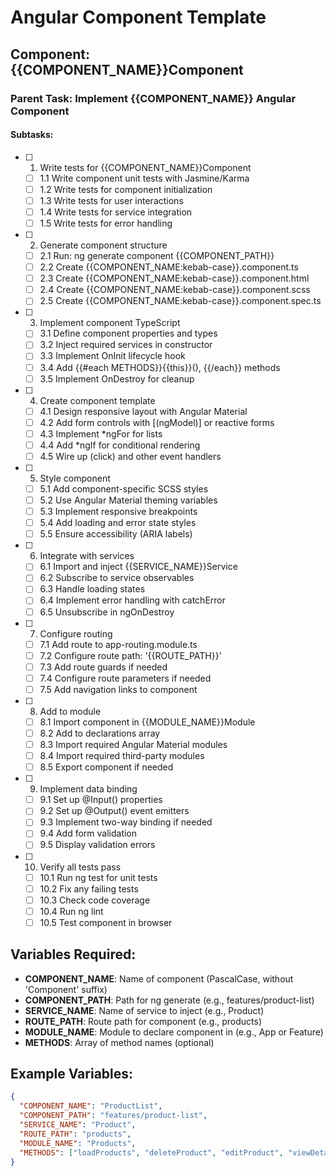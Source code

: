 # Angular Component Template

## Component: {{COMPONENT_NAME}}Component

### Parent Task: Implement {{COMPONENT_NAME}} Angular Component

#### Subtasks:

- [ ] 1. Write tests for {{COMPONENT_NAME}}Component
  - [ ] 1.1 Write component unit tests with Jasmine/Karma
  - [ ] 1.2 Write tests for component initialization
  - [ ] 1.3 Write tests for user interactions
  - [ ] 1.4 Write tests for service integration
  - [ ] 1.5 Write tests for error handling

- [ ] 2. Generate component structure
  - [ ] 2.1 Run: ng generate component {{COMPONENT_PATH}}
  - [ ] 2.2 Create {{COMPONENT_NAME:kebab-case}}.component.ts
  - [ ] 2.3 Create {{COMPONENT_NAME:kebab-case}}.component.html
  - [ ] 2.4 Create {{COMPONENT_NAME:kebab-case}}.component.scss
  - [ ] 2.5 Create {{COMPONENT_NAME:kebab-case}}.component.spec.ts

- [ ] 3. Implement component TypeScript
  - [ ] 3.1 Define component properties and types
  - [ ] 3.2 Inject required services in constructor
  - [ ] 3.3 Implement OnInit lifecycle hook
  - [ ] 3.4 Add {{#each METHODS}}{{this}}(), {{/each}} methods
  - [ ] 3.5 Implement OnDestroy for cleanup

- [ ] 4. Create component template
  - [ ] 4.1 Design responsive layout with Angular Material
  - [ ] 4.2 Add form controls with [(ngModel)] or reactive forms
  - [ ] 4.3 Implement *ngFor for lists
  - [ ] 4.4 Add *ngIf for conditional rendering
  - [ ] 4.5 Wire up (click) and other event handlers

- [ ] 5. Style component
  - [ ] 5.1 Add component-specific SCSS styles
  - [ ] 5.2 Use Angular Material theming variables
  - [ ] 5.3 Implement responsive breakpoints
  - [ ] 5.4 Add loading and error state styles
  - [ ] 5.5 Ensure accessibility (ARIA labels)

- [ ] 6. Integrate with services
  - [ ] 6.1 Import and inject {{SERVICE_NAME}}Service
  - [ ] 6.2 Subscribe to service observables
  - [ ] 6.3 Handle loading states
  - [ ] 6.4 Implement error handling with catchError
  - [ ] 6.5 Unsubscribe in ngOnDestroy

- [ ] 7. Configure routing
  - [ ] 7.1 Add route to app-routing.module.ts
  - [ ] 7.2 Configure route path: '{{ROUTE_PATH}}'
  - [ ] 7.3 Add route guards if needed
  - [ ] 7.4 Configure route parameters if needed
  - [ ] 7.5 Add navigation links to component

- [ ] 8. Add to module
  - [ ] 8.1 Import component in {{MODULE_NAME}}Module
  - [ ] 8.2 Add to declarations array
  - [ ] 8.3 Import required Angular Material modules
  - [ ] 8.4 Import required third-party modules
  - [ ] 8.5 Export component if needed

- [ ] 9. Implement data binding
  - [ ] 9.1 Set up @Input() properties
  - [ ] 9.2 Set up @Output() event emitters
  - [ ] 9.3 Implement two-way binding if needed
  - [ ] 9.4 Add form validation
  - [ ] 9.5 Display validation errors

- [ ] 10. Verify all tests pass
  - [ ] 10.1 Run ng test for unit tests
  - [ ] 10.2 Fix any failing tests
  - [ ] 10.3 Check code coverage
  - [ ] 10.4 Run ng lint
  - [ ] 10.5 Test component in browser

## Variables Required:
- **COMPONENT_NAME**: Name of component (PascalCase, without 'Component' suffix)
- **COMPONENT_PATH**: Path for ng generate (e.g., features/product-list)
- **SERVICE_NAME**: Name of service to inject (e.g., Product)
- **ROUTE_PATH**: Route path for component (e.g., products)
- **MODULE_NAME**: Module to declare component in (e.g., App or Feature)
- **METHODS**: Array of method names (optional)

## Example Variables:
```json
{
  "COMPONENT_NAME": "ProductList",
  "COMPONENT_PATH": "features/product-list",
  "SERVICE_NAME": "Product",
  "ROUTE_PATH": "products",
  "MODULE_NAME": "Products",
  "METHODS": ["loadProducts", "deleteProduct", "editProduct", "viewDetails"]
}
```